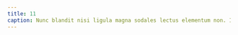 ```yaml
---
title: 11
caption: Nunc blandit nisi ligula magna sodales lectus elementum non. Integer id venenatis velit.
---
```

